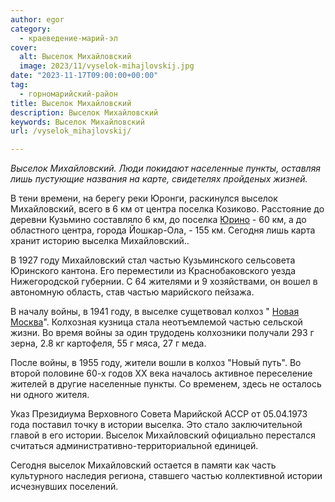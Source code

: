 ```yaml
---
author: egor
category:
  - краеведение-марий-эл
cover:
  alt: Выселок Михайловский
  image: 2023/11/vyselok-mihajlovskij.jpg
date: "2023-11-17T09:00:00+00:00"
tag:
  - горномарийский-район
title: Выселок Михайловский
description: Выселок Михайловский
keywords: Выселок Михайловский
url: /vyselok_mihajlovskij/

---
```

_Выселок Михайловский. Люди покидают населенные пункты, оставляя лишь пустующие названия на карте, свидетелях пройденых жизней._

В тени времени, на берегу реки Юронги, раскинулся выселок Михайловский, всего в 6 км от центра поселка Козиково. Расстояние до деревни Кузьмино составляло 6 км, до поселка [Юрино](/zamok-sheremeteva/) \- 60 км, а до областного центра, города Йошкар-Ола, - 155 км. Сегодня лишь карта хранит историю выселка Михайловский..

В 1927 году Михайловский стал частью Кузьминского сельсовета Юринского кантона. Его переместили из Краснобаковского уезда Нижегородской губернии. С 64 жителями и 9 хозяйствами, он вошел в автономную область, став частью марийского пейзажа.

В началу войны, в 1941 году, в выселке сущетвовал колхоз " [Новая Москва](https://www.citymoscow.ru/)". Колхозная кузница стала неотъемлемой частью сельской жизни. Во время войны за один трудодень колхозники получали 293 г зерна, 2.8 кг картофеля, 55 г мяса, 27 г меда.

После войны, в 1955 году, жители вошли в колхоз "Новый путь". Во второй половине 60-х годов XX века началось активное переселение жителей в другие населенные пункты. Со временем, здесь не осталось ни одного жителя.

Указ Президиума Верховного Совета Марийской АССР от 05.04.1973 года поставил точку в истории выселка. Это стало заключительной главой в его истории. Выселок Михайловский официально перестался считаться административно-территориальной единицей.

Сегодня выселок Михайловский остается в памяти как часть культурного наследия региона, ставшего частью коллективной истории исчезнувших поселений.
